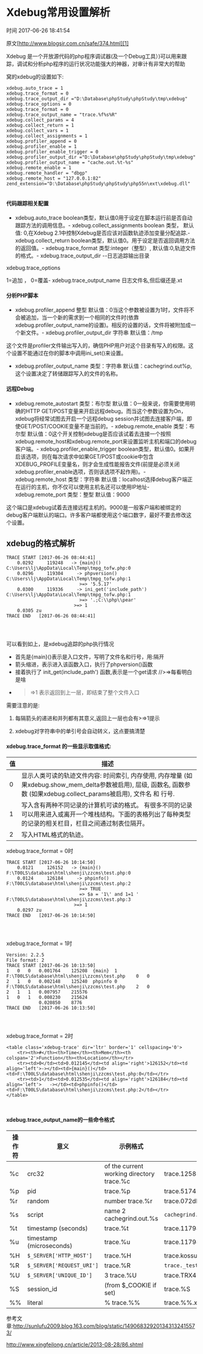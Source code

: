 # Xdebug常用设置解析

 时间 2017-06-26 18:41:54  

原文[http://www.blogsir.com.cn/safe/374.html][1]


Xdebug 是一个开放源代码的php程序调试器(及一个Debug工具）)可以用来跟踪，调试和分析php程序的运行状况功能强大的神器，对审计有非常大的帮助

窝的xdebug的设置如下:

    xdebug.auto_trace = 1
    xdebug.trace_format = 0
    xdebug.trace_output_dir ="D:\Database\phpStudy\phpStudy\tmp\xdebug"
    xdebug.trace_options = 0
    xdebug.trace_format = 0
    xdebug.trace_output_name = "trace.%f%s%R"
    xdebug.collect_params = 4
    xdebug.collect_return = 1
    xdebug.collect_vars = 1
    xdebug.collect_assignments = 1
    xdebug.profiler_append = 0
    xdebug.profiler_enable = 1
    xdebug.profiler_enable_trigger = 0
    xdebug.profiler_output_dir ="D:\Database\phpStudy\phpStudy\tmp\xdebug"
    xdebug.profiler_output_name = "cache.out.%t-%s"
    xdebug.remote_enable = 1
    xdebug.remote_handler = "dbgp"
    xdebug.remote_host = "127.0.0.1:82"
    zend_extension="D:\Database\phpStudy\phpStudy\php55n\ext\xdebug.dll"
     
    

#### 代码跟踪相关配置

- xdebug.auto_trace
boolean类型，默认值0用于设定在脚本运行前是否自动跟踪方法的调用信息。- xdebug.collect_assignments
boolean 类型， 默认值: 0,在Xdebug 2.1中控制Xdebug是否应该对函数轨迹添加变量分配追踪.- xdebug.collect_return
boolean类型，默认值0。用于设定是否返回调用方法的返回值。- xdebug.trace_format
类型:integer（整型）, 默认值:0,轨迹文件的格式。- xdebug.trace_output_dir
--日志追踪输出目录

xdebug.trace_options

1=追加 ， 0=覆盖- xdebug.trace_output_name
日志文件名,但后缀还是.xt
#### 分析PHP脚本

- xdebug.profiler_append
整型 默认值：0当这个参数被设置为1时，文件将不会被追加，当一个新的需求到一个相同的文件时(依靠xdebug.profiler_output_name的设置)。相反的设置的话，文件将被附加成一个新文件。- xdebug.profiler_output_dir
字符串 默认值：/tmp

这个文件是profiler文件输出写入的，确信PHP用户对这个目录有写入的权限。这个设置不能通过在你的脚本中调用ini_set()来设置。

- xdebug.profiler_output_name
类型：字符串 默认值：cachegrind.out%p,这个设置决定了转储跟踪写入的文件的名称。
#### 远程Debug

- xdebug.remote_autostart
类型：布尔型 默认值：0一般来说，你需要使用明确的HTTP GET/POST变量来开启远程debug。而当这个参数设置为On，xdebug将经常试图去开启一个远程debug session并试图去连接客户端，即使GET/POST/COOKIE变量不是当前的。- xdebug.remote_enable
类型：布尔型 默认值：0这个开关控制xdebug是否应该试着去连接一个按照xdebug.remote_host和xdebug.remote_port来设置监听主机和端口的debug客户端。- xdebug.profiler_enable_trigger
boolean类型，默认值0。如果开启该选项，则在每次请求中如果GET/POST或cookie中包含XDEBUG_PROFILE变量名，则才会生成性能报告文件(前提是必须关闭xdebug.profiler_enable选项，否则该选项不起作用)。- xdebug.remote_host
类型：字符串 默认值：localhost选择debug客户端正在运行的主机，你不仅可以使用主机名还可以使用IP地址- xdebug.remote_port
类型：整型 默认值：9000

这个端口是xdebug试着去连接远程主机的。9000是一般客户端和被绑定的debug客户端默认的端口。许多客户端都使用这个端口数字，最好不要去修改这个设置。


## xdebug的格式解析

    TRACE START [2017-06-26 08:44:41]
        0.0292     119248   -> {main}() C:\Users\lj\AppData\Local\Temp\tmpg_tofw.php:0
        0.0296     119304     -> phpversion() C:\Users\lj\AppData\Local\Temp\tmpg_tofw.php:1
                               >=> '5.5.17'
        0.0300     119336     -> ini_get('include_path') C:\Users\lj\AppData\Local\Temp\tmpg_tofw.php:1
                               >=> '.;C:\\php\\pear'
                             >=> 1
        0.0305 zu
    TRACE END   [2017-06-26 08:44:41]
     
     
     
    

可以看到如上，是xdebug追踪的php执行情况

* 首先是{main}()表示是入口文件，写明了文件名和行号，用:隔开
* 箭头缩进，表示进入该函数入口，执行了phpversion()函数
* 接着执行了 init_get(include_path') 函数,表示是一个get请求 //>=>每看明白是啥
* >=>1 表示返回到上一层，即结束了整个文件入口

需要注意的是:

1) 每隔箭头的递进和并列都有其意义,返回上一层也会有>=>1提示

2) xdebug对字符串中的单引号会自动转义，这点要搞清楚

#### xdebug.trace_format 的一些显示取值格式:

值 | 描述 
-|-
0 | 显示人类可读的轨迹文件内容: 时间索引, 内存使用, 内存增量 (如果xdebug.show_mem_delta参数被启用), 层级, 函数名, 函数参数 (如果xdebug.collect_params被启用), 文件名 和 行号. 
1 | 写入含有两种不同记录的计算机可读的格式。 有很多不同的记录可以用来进入或离开一个堆栈结构。下面的表格列出了每种类型的记录的相关栏目，栏目之间通过制表位隔开。 
2 | 写入HTML格式的轨迹。 

xdebug.trace_format = 0时

    TRACE START [2017-06-26 10:14:50]
        0.0121     126152   -> {main}() F:\T00LS\database\html\shenji\zzcms\test.php:0
        0.0124     126184     -> phpinfo() F:\T00LS\database\html\shenji\zzcms\test.php:2
                               >=> TRUE
                               => $a = '1\' and 1=1 ' F:\T00LS\database\html\shenji\zzcms\test.php:3
                             >=> 1
        0.0297 zu
    TRACE END   [2017-06-26 10:14:50]
     
     
     
    

xdebug.trace_format = 1时

    Version: 2.2.5
    File format: 2
    TRACE START [2017-06-26 10:13:50]
    1   0   0   0.001764    125208  {main}  1       F:\T00LS\database\html\shenji\zzcms\test.php    0   0
    2   1   0   0.002148    125240  phpinfo 0       F:\T00LS\database\html\shenji\zzcms\test.php    2   0
    2   1   1   0.007957    215576
    1   0   1   0.008230    215624
                0.020850    8776
    TRACE END   [2017-06-26 10:13:50]
     
     
     
    

xdebug.trace_format = 2时

    <table class='xdebug-trace' dir='ltr' border='1' cellspacing='0'>
        <tr><th>#</th><th>Time</th><th>Mem</th><th colspan='2'>Function</th><th>Location</th></tr>
        <tr><td>0</td><td>0.012145</td><td align='right'>126152</td><td align='left'>-></td><td>{main}()</td><td>F:\T00LS\database\html\shenji\zzcms\test.php:0</td></tr>
        <tr><td>1</td><td>0.012535</td><td align='right'>126184</td><td align='left'>   -></td><td>phpinfo()</td><td>F:\T00LS\database\html\shenji\zzcms\test.php:2</td></tr>
    </table>
     
     
    

#### xdebug.trace_output_name的一些命令格式

操作符 | 意义 | 示例格式 | 示例文件名 
-|-|-|-
%c | crc32 |  of the current working directory trace.%c | trace.1258863198.xt 
%p | pid |  trace.%p | trace.5174.xt 
%r | random |  number trace.%r | trace.072db0.xt 
%s | script |  name 2 cachegrind.out.%s | `cachegrind.out._home_httpd_html_test_xdebug_test_php` 
%t | timestamp (seconds) |  trace.%t | trace.1179434742.xt 
%u | timestamp (microseconds) |  trace.%u | trace.1179434749_642382.xt 
%H | `$_SERVER['HTTP_HOST']` |  trace.%H | trace.kossu.xt 
%R | `$_SERVER['REQUEST_URI']` |  trace.%R | `trace._test_xdebug_test_php_var=1_var2=2.xt` 
%U | `$_SERVER['UNIQUE_ID']` |  3 trace.%U | trace.TRX4n38AAAEAAB9gBFkAAAAB.xt 
%S | session_id |  (from $_COOKIE if set) | trace.%S | trace.c70c1ec2375af58f74b390bbdd2a679d.xt 
%% | literal |  % trace.%% | trace.%%.xt 

参考文章:http://sunlufu2009.blog.163.com/blog/static/149068329201343132415573/

http://www.xingfeilong.cn/article/2013-08-28/86.shtml

[0]: /sites/3mQvQvI
[1]: http://www.blogsir.com.cn/safe/374.html?utm_source=tuicool&utm_medium=referral
[2]: /topics/11120015